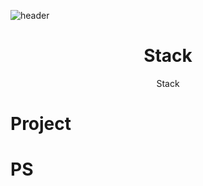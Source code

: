 ![header](https://capsule-render.vercel.app/api?type=waving&color=gradient&customColorList=6&height=250&section=header&text=Hyundong&nbsp;Sung&animation=fadeIn&20render&fontSize=60)


# <center>Stack</center>

<center>Stack</center>

# Project

# PS

